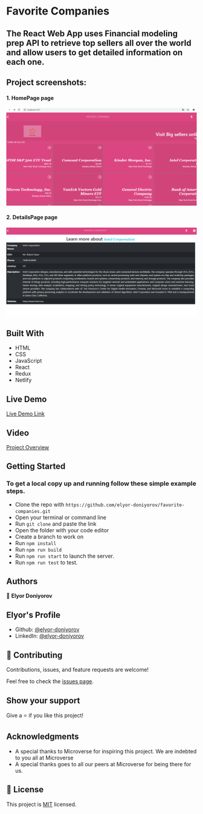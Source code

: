 # Favorite Companies

## The React Web App uses Financial modeling prep API to retrieve top sellers all over the world and allow users to get detailed information on each one.

## Project screenshots:

#### 1. HomePage page
![HomePage](./images/HomePage.png)

#### 2. DetailsPage page
![DetailsPage](./images/DetailsPage.png)

## Built With

- HTML
- CSS
- JavaScript
- React
- Redux
- Netlify

## Live Demo

[Live Demo Link](https://eager-pare-cfd7fe.netlify.app)

## Video

[Project Overview](https://www.loom.com/share/d14a7fe3ebb74b298521a0644e683a10)

## Getting Started

### To get a local copy up and running follow these simple example steps.

- Clone the repo with `https://github.com/elyor-doniyorov/favorite-companies.git`
- Open your terminal or command line
- Run `git clone` and paste the link
- Open the folder with your code editor
- Create a branch to work on
- Run `npm install`
- Run `npm run build`
- Run `npm run start` to launch the server.
- Run `npm run test` to test.

## Authors

👤 **Elyor Doniyorov**

## Elyor's Profile

- Github: [@elyor-doniyorov](https://github.com/elyor-doniyorov)
- LinkedIn: [@elyor-doniyorov](www.linkedin.com/in/elyor-doniyorov)

## 🤝 Contributing

Contributions, issues, and feature requests are welcome!

Feel free to check the [issues page](https://github.com/elyor-doniyorov/favorite-companies/issues/2).

## Show your support

Give a ⭐️ if you like this project!

## Acknowledgments

- A special thanks to Microverse for inspiring this project. We are indebted to you all at Microverse
- A special thanks goes to all our peers at Microverse for being there for us.

## 📝 License

This project is [MIT]() licensed.
